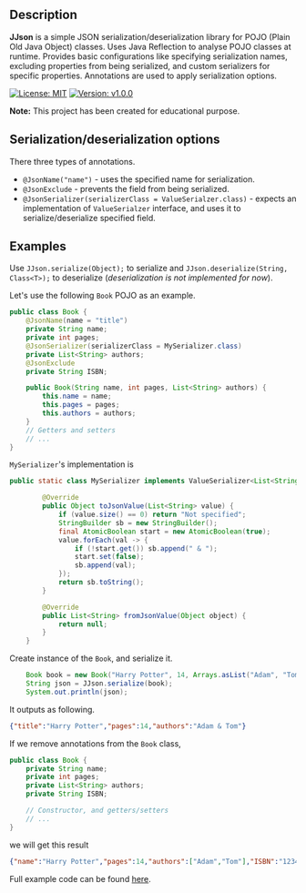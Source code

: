 ## Description
**JJson** is a simple JSON serialization/deserialization library for POJO 
(Plain Old Java Object) classes. Uses Java Reflection to analyse POJO classes at runtime. 
Provides basic configurations like specifying serialization names, excluding
properties from being serialized, and custom serializers for specific properties. 
Annotations are used to apply serialization options.

[![License: MIT](https://img.shields.io/badge/License-MIT-yellow.svg)](https://opensource.org/licenses/MIT)
[![Version: v1.0.0](https://img.shields.io/badge/Version-v1.0.0-brightgreen)](https://opensource.org/licenses/MIT)


**Note:** This project has been created for educational purpose.

## Serialization/deserialization options
There three types of annotations.
* `@JsonName("name")` - uses the specified name for serialization. 
* `@JsonExclude` - prevents the field from being serialized.
* `@JsonSerializer(serializerClass = ValueSerialzer.class)` - expects 
an implementation of `ValueSerialzer` interface, and uses it to
serialize/deserialize specified field.

## Examples
Use `JJson.serialize(Object);` to serialize and 
`JJson.deserialize(String, Class<T>);` to deserialize 
(_deserialization is not implemented for now_).

Let's use the following `Book` POJO as an example.

```java
public class Book {
    @JsonName(name = "title")
    private String name;
    private int pages;
    @JsonSerializer(serializerClass = MySerializer.class)
    private List<String> authors;
    @JsonExclude
    private String ISBN;

    public Book(String name, int pages, List<String> authors) {
        this.name = name;
        this.pages = pages;
        this.authors = authors;
    }
    // Getters and setters
    // ...
}
```
`MySerializer`'s implementation is
```java
public static class MySerializer implements ValueSerializer<List<String>> {

        @Override
        public Object toJsonValue(List<String> value) {
            if (value.size() == 0) return "Not specified";
            StringBuilder sb = new StringBuilder();
            final AtomicBoolean start = new AtomicBoolean(true);
            value.forEach(val -> {
                if (!start.get()) sb.append(" & ");
                start.set(false);
                sb.append(val);
            });
            return sb.toString();
        }

        @Override
        public List<String> fromJsonValue(Object object) {
            return null;
        }
    }
```

Create instance of the `Book`, and serialize it.
```java
    Book book = new Book("Harry Potter", 14, Arrays.asList("Adam", "Tom"), "12345A");
    String json = JJson.serialize(book);
    System.out.println(json);
```

It outputs as following.
```json
{"title":"Harry Potter","pages":14,"authors":"Adam & Tom"}
```

If we remove annotations from the `Book` class,
```java
public class Book {
    private String name;
    private int pages;
    private List<String> authors;
    private String ISBN;

    // Constructor, and getters/setters
    // ...
}
``` 
we will get this result
```json
{"name":"Harry Potter","pages":14,"authors":["Adam","Tom"],"ISBN":"12345A"}
```

Full example code can be found [here][1].

[1]: src/io/flaterlab/jjson/examples